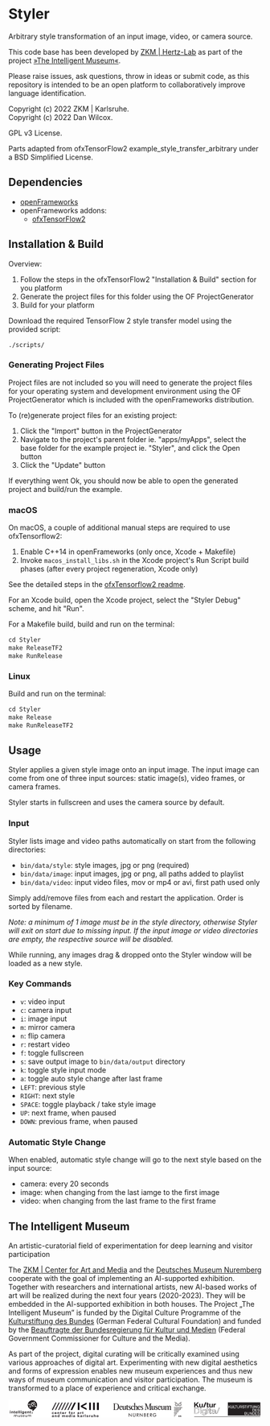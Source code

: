 Styler
======

Arbitrary style transformation of an input image, video, or camera source.

This code base has been developed by [ZKM | Hertz-Lab](https://zkm.de/en/about-the-zkm/organization/hertz-lab) as part of the project [»The Intelligent Museum«](#the-intelligent-museum). 

Please raise issues, ask questions, throw in ideas or submit code, as this repository is intended to be an open platform to collaboratively improve language identification.

Copyright (c) 2022 ZKM | Karlsruhe.   
Copyright (c) 2022 Dan Wilcox.  

GPL v3 License.

Parts adapted from ofxTensorFlow2 example_style_transfer_arbitrary under a BSD Simplified License.

Dependencies
------------

* [openFrameworks](https://openframeworks.cc/download/)
* openFrameworks addons:
  - [ofxTensorFlow2](https://github.com/zkmkarlsruhe/ofxTensorFlow2)

Installation & Build
--------------------

Overview:

1. Follow the steps in the ofxTensorFlow2 "Installation & Build" section for you platform
2. Generate the project files for this folder using the OF ProjectGenerator
3. Build for your platform

Download the required TensorFlow 2 style transfer model using the provided script:

~~~shell
./scripts/
~~~

### Generating Project Files

Project files are not included so you will need to generate the project files for your operating system and development environment using the OF ProjectGenerator which is included with the openFrameworks distribution.

To (re)generate project files for an existing project:

1. Click the "Import" button in the ProjectGenerator
2. Navigate to the project's parent folder ie. "apps/myApps", select the base folder for the example project ie. "Styler", and click the Open button
3. Click the "Update" button

If everything went Ok, you should now be able to open the generated project and build/run the example.

### macOS

On macOS, a couple of additional manual steps are required to use ofxTensorflow2:

1. Enable C++14 in openFrameworks (only once, Xcode + Makefile)
2. Invoke `macos_install_libs.sh` in the Xcode project's Run Script build phases (after every project regeneration, Xcode only)

See the detailed steps in the [ofxTensorflow2 readme](https://github.com/zkmkarlsruhe/ofxTensorFlow2#macos).

For an Xcode build, open the Xcode project, select the "Styler Debug" scheme, and hit "Run".

For a Makefile build, build and run on the terminal:

```shell
cd Styler
make ReleaseTF2
make RunRelease
```
### Linux

Build and run on the terminal:

```shell
cd Styler
make Release
make RunReleaseTF2
```

Usage
-----

Styler applies a given style image onto an input image. The input image can come from one of three input sources: static image(s), video frames, or camera frames.

Styler starts in fullscreen and uses the camera source by default.

### Input

Styler lists image and video paths automatically on start from the following directories:
* `bin/data/style`: style images, jpg or png (required)
* `bin/data/image`: input images, jpg or png, all paths added to playlist
* `bin/data/video`: input video files, mov or mp4 or avi, first path used only

Simply add/remove files from each and restart the application. Order is sorted by filename.

_Note: a minimum of 1 image must be in the style directory, otherwise Styler will exit on start due to missing input. If the input image or video directories are empty, the respective source will be disabled._

While running, any images drag & dropped onto the Styler window will be loaded as a new style.

### Key Commands

* `v`: video input
* `c`: camera input
* `i`: image input
* `m`: mirror camera
* `n`: flip camera
* `r`: restart video
* `f`: toggle fullscreen
* `s`: save output image to `bin/data/output` directory
* `k`: toggle style input mode
* `a`: toggle auto style change after last frame
* `LEFT`: previous style
* `RIGHT`: next style
* `SPACE`: toggle playback / take style image
* `UP`: next frame, when paused
* `DOWN`: previous frame, when paused

### Automatic Style Change

When enabled, automatic style change will go to the next style based on the input source:
* camera: every 20 seconds
* image: when changing from the last iamge to the first image
* video: when changing from the last frame to the first frame

The Intelligent Museum
----------------------

An artistic-curatorial field of experimentation for deep learning and visitor participation

The [ZKM | Center for Art and Media](https://zkm.de/en) and the [Deutsches Museum Nuremberg](https://www.deutsches-museum.de/en/nuernberg/information/) cooperate with the goal of implementing an AI-supported exhibition. Together with researchers and international artists, new AI-based works of art will be realized during the next four years (2020-2023).  They will be embedded in the AI-supported exhibition in both houses. The Project „The Intelligent Museum” is funded by the Digital Culture Programme of the [Kulturstiftung des Bundes](https://www.kulturstiftung-des-bundes.de/en) (German Federal Cultural Foundation) and funded by the [Beauftragte der Bundesregierung für Kultur und Medien](https://www.bundesregierung.de/breg-de/bundesregierung/staatsministerin-fuer-kultur-und-medien) (Federal Government Commissioner for Culture and the Media).

As part of the project, digital curating will be critically examined using various approaches of digital art. Experimenting with new digital aesthetics and forms of expression enables new museum experiences and thus new ways of museum communication and visitor participation. The museum is transformed to a place of experience and critical exchange.

![Logo](media/Logo_ZKM_DMN_KSB.png)

